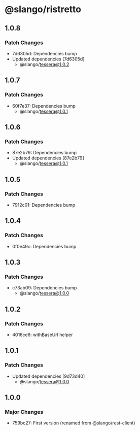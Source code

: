 # @slango/ristretto

## 1.0.8

### Patch Changes

- 7d6305d: Dependencies bump
- Updated dependencies [7d6305d]
  - @slango/tessera@1.0.2

## 1.0.7

### Patch Changes

- 60f7e37: Dependencies bump
  - @slango/tessera@1.0.1

## 1.0.6

### Patch Changes

- 87e2b79: Dependencies bump
- Updated dependencies [87e2b79]
  - @slango/tessera@1.0.1

## 1.0.5

### Patch Changes

- 7912c01: Dependencies bump

## 1.0.4

### Patch Changes

- 0f0e49c: Dependencies bump

## 1.0.3

### Patch Changes

- c73ab09: Dependencies bump
  - @slango/tessera@1.0.0

## 1.0.2

### Patch Changes

- 4016ce6: withBaseUrl helper

## 1.0.1

### Patch Changes

- Updated dependencies [9d73d40]
  - @slango/tessera@1.0.0

## 1.0.0

### Major Changes

- 759bc27: First version (renamed from @slango/rest-client)
